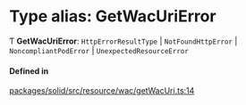 # Type alias: GetWacUriError

Ƭ **GetWacUriError**: `HttpErrorResultType` \| `NotFoundHttpError` \| `NoncompliantPodError` \| `UnexpectedResourceError`

#### Defined in

[packages/solid/src/resource/wac/getWacUri.ts:14](https://github.com/o-development/ldo/blob/e8bb8b1/packages/solid/src/resource/wac/getWacUri.ts#L14)
